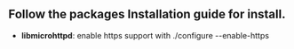 <h2>Follow the packages Installation guide for install.</h2>
<ul>
  <li><strong>libmicrohttpd</strong>: enable https support with ./configure --enable-https</li>
</ul>
